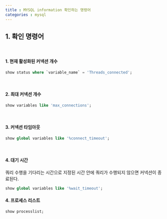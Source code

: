 ```yaml
---
title : MYSQL information 확인하는 명령어
categories : mysql
---
```



## 1. 확인 명령어

<br>

#### 1. 현재 활성화된 커넥션 개수

```sql
show status where `variable_name` = 'Threads_connected';
```

<br>

#### 2. 최대 커넥션 개수

```sql
show variables like 'max_connections';
```

<br>

#### 3. 커넥션 타임아웃 

```sql
show global variables like '%connect_timeout';
```

<br>

#### 4. 대기 시간

쿼리 수행을 기다리는 시간으로 지정된 시간 안에 쿼리가 수행되지 않으면 커넥션이 종료된다.

```sql
show global variables like '%wait_timeout';
```


#### 4. 프로세스 리스트

```sql
show processlist;
```

<br>

